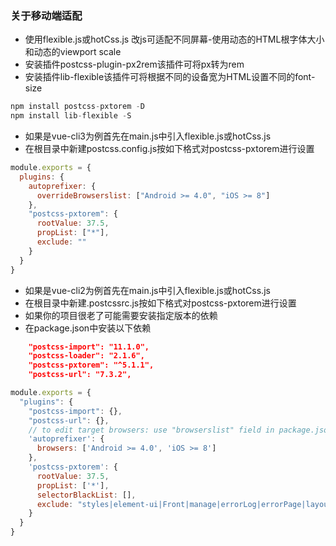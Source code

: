 ### 关于移动端适配

- 使用flexible.js或hotCss.js 改js可适配不同屏幕-使用动态的HTML根字体大小和动态的viewport scale
- 安装插件postcss-plugin-px2rem该插件可将px转为rem
- 安装插件lib-flexible该插件可将根据不同的设备宽为HTML设置不同的font-size
```js
npm install postcss-pxtorem -D
npm install lib-flexible -S
```

- 如果是vue-cli3为例首先在main.js中引入flexible.js或hotCss.js
- 在根目录中新建postcss.config.js按如下格式对postcss-pxtorem进行设置
```js
module.exports = {
  plugins: {
    autoprefixer: {
      overrideBrowserslist: ["Android >= 4.0", "iOS >= 8"]
    },
    "postcss-pxtorem": {
      rootValue: 37.5,
      propList: ["*"],
      exclude: ""
    }
  }
}

```

- 如果是vue-cli2为例首先在main.js中引入flexible.js或hotCss.js
- 在根目录中新建.postcssrc.js按如下格式对postcss-pxtorem进行设置
- 如果你的项目很老了可能需要安装指定版本的依赖
- 在package.json中安装以下依赖
```json
    "postcss-import": "11.1.0",
    "postcss-loader": "2.1.6",
    "postcss-pxtorem": "^5.1.1",
    "postcss-url": "7.3.2",
```
```js
module.exports = {
  "plugins": {
    "postcss-import": {},
    "postcss-url": {},
    // to edit target browsers: use "browserslist" field in package.json
    'autoprefixer': {
      browsers: ['Android >= 4.0', 'iOS >= 8']
    },
    'postcss-pxtorem': {
      rootValue: 37.5,
      propList: ['*'],
      selectorBlackList: [],
      exclude: "styles|element-ui|Front|manage|errorLog|errorPage|layout|login|components" //不需要处理的文件目录
    }
  }
}


```




